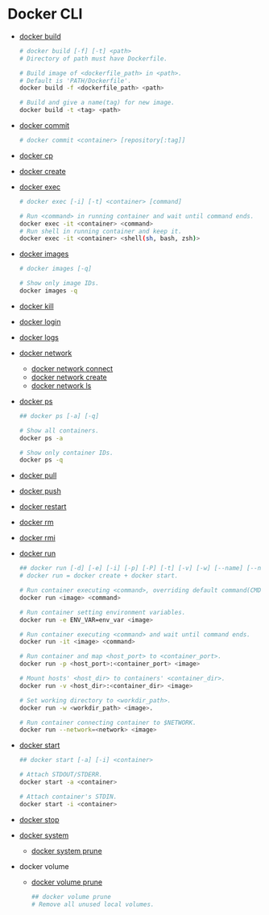 Docker CLI
==========

- [docker build](https://docs.docker.com/engine/reference/commandline/build/)
    ```sh
    # docker build [-f] [-t] <path>
    # Directory of path must have Dockerfile.

    # Build image of <dockerfile_path> in <path>.
    # Default is 'PATH/Dockerfile'.
    docker build -f <dockerfile_path> <path>

    # Build and give a name(tag) for new image.
    docker build -t <tag> <path>
    ```
- [docker commit](https://docs.docker.com/engine/reference/commandline/commit/)
    ```sh
    # docker commit <container> [repository[:tag]]
    ```
- [docker cp](https://docs.docker.com/engine/reference/commandline/cp/)
- [docker create](https://docs.docker.com/engine/reference/commandline/create/)
- [docker exec](https://docs.docker.com/engine/reference/commandline/exec/)
    ```sh
    # docker exec [-i] [-t] <container> [command]

    # Run <command> in running container and wait until command ends.
    docker exec -it <container> <command>
    # Run shell in running container and keep it.
    docker exec -it <container> <shell(sh, bash, zsh)>
    ```
- [docker images](https://docs.docker.com/engine/reference/commandline/images/)
    ```sh
    # docker images [-q]

    # Show only image IDs.
    docker images -q
    ```
- [docker kill](https://docs.docker.com/engine/reference/commandline/kill/)
- [docker login](https://docs.docker.com/engine/reference/commandline/login/)
- [docker logs](https://docs.docker.com/engine/reference/commandline/logs/)
- [docker network](https://docs.docker.com/engine/reference/commandline/network/)
    - [docker network connect](https://docs.docker.com/engine/reference/commandline/network_connect/)
    - [docker network create](https://docs.docker.com/engine/reference/commandline/network_create/)
    - [docker network ls](https://docs.docker.com/engine/reference/commandline/network_ls/)
- [docker ps](https://docs.docker.com/engine/reference/commandline/ps/)
    ```sh
    ## docker ps [-a] [-q]

    # Show all containers.
    docker ps -a

    # Show only container IDs.
    docker ps -q
    ```
- [docker pull](https://docs.docker.com/engine/reference/commandline/pull/)
- [docker push](https://docs.docker.com/engine/reference/commandline/push/)
- [docker restart](https://docs.docker.com/engine/reference/commandline/restart/)
- [docker rm](https://docs.docker.com/engine/reference/commandline/rm/)
- [docker rmi](https://docs.docker.com/engine/reference/commandline/rmi/)
- [docker run](https://docs.docker.com/engine/reference/commandline/run/)
    ```sh
    ## docker run [-d] [-e] [-i] [-p] [-P] [-t] [-v] [-w] [--name] [--network] [--rm] <image> [command]
    # docker run = docker create + docker start.

    # Run container executing <command>, overriding default command(CMD in Dockerfile).
    docker run <image> <command>

    # Run container setting environment variables.
    docker run -e ENV_VAR=env_var <image>

    # Run container executing <command> and wait until command ends.
    docker run -it <image> <command>

    # Run container and map <host_port> to <container_port>.
    docker run -p <host_port>:<container_port> <image>

    # Mount hosts' <host_dir> to containers' <container_dir>.
    docker run -v <host_dir>:<container_dir> <image>

    # Set working directory to <workdir_path>.
    docker run -w <workdir_path> <image>.

    # Run container connecting container to $NETWORK.
    docker run --network=<network> <image>
    ```

- [docker start](https://docs.docker.com/engine/reference/commandline/start/)
    ```sh
    ## docker start [-a] [-i] <container>

    # Attach STDOUT/STDERR.
    docker start -a <container>

    # Attach container's STDIN.
    docker start -i <container>
    ```
- [docker stop](https://docs.docker.com/engine/reference/commandline/stop/)
- [docker system](https://docs.docker.com/engine/reference/commandline/system/)
    - [docker system prune](https://docs.docker.com/engine/reference/commandline/system_prune/)
- docker volume
    - [docker volume prune](https://docs.docker.com/engine/reference/commandline/volume_prune/)
        ```sh
        ## docker volume prune
        # Remove all unused local volumes.
        ```